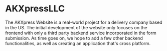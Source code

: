 # AKXpressLLC
The AKXpress Website is a real-world project for a delivery company based in the US. The initial development of the website only focuses on the frontend with only a third party backend service incorporated in the form submission. As time goes on, we hope to add a few other backend functionalities, as well as creating an application that's cross platform.
